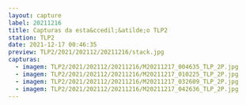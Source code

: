 ```yaml
---
layout: capture
label: 20211216
title: Capturas da esta&ccedil;&atilde;o TLP2
station: TLP2
date: 2021-12-17 00:46:35
preview: TLP2/2021/202112/20211216/stack.jpg
capturas:
  - imagem: TLP2/2021/202112/20211216/M20211217_004635_TLP_2P.jpg
  - imagem: TLP2/2021/202112/20211216/M20211217_010225_TLP_2P.jpg
  - imagem: TLP2/2021/202112/20211216/M20211217_032609_TLP_2P.jpg
  - imagem: TLP2/2021/202112/20211216/M20211217_042636_TLP_2P.jpg
---
```

